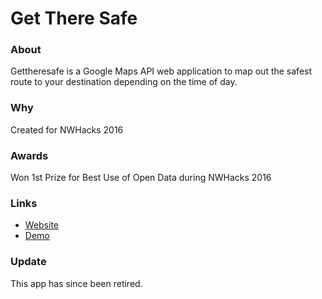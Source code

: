 # Get There Safe

### About

Gettheresafe is a Google Maps API web application to map out the safest route to your destination depending on the time of day.

### Why

Created for NWHacks 2016

### Awards

Won 1st Prize for Best Use of Open Data during NWHacks 2016

### Links

* [Website](http://www.gettheresafe.net/)
* [Demo](http://gettheresafe.herokuapp.com/)

### Update

This app has since been retired. 
